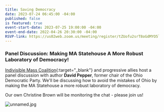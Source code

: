 ```yaml
---
title: Saving Democracy
date: 2023-07-24 06:45:00 -04:00
published: false
is featured: true
event-start-date: 2023-07-25 19:00:00 -04:00
event-end-date: 2022-04-26 20:30:00 -04:00
RSVP-link: https://us02web.zoom.us/meeting/register/tZUofu2srT8oGdMYO5l6gcQYWMl6UKS471H5#/registration
---
```


### Panel Discussion: Making MA Statehouse A More Robust Laboratory of Democracy!

[Indivisible Mass Coalition](https://indivisible-ma.org){:target="_blank"} and progressive allies host a panel discussion with author **David Pepper**, former chair of the Ohio Democratic Party. We'll be discussing how to avoid the mistakes of Ohio by making the MA Statehouse a more robust laboratory of democracy.
 
Our own Christine Brown will be monitoring the chat - please join us!

![unnamed.jpg](/uploads/unnamed.jpg)